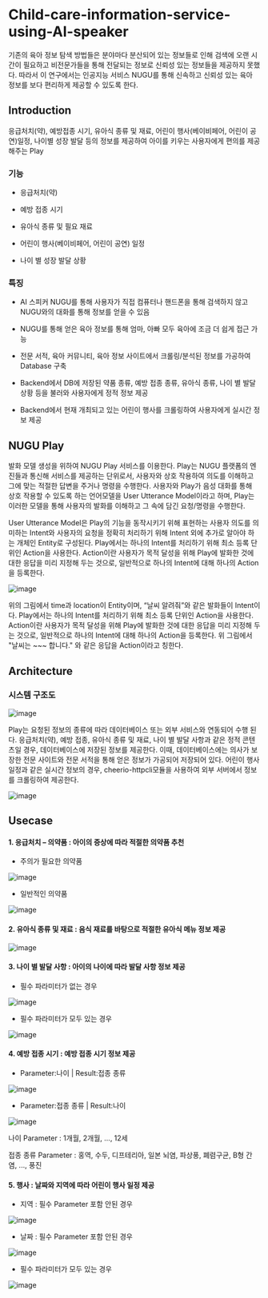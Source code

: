 # Child-care-information-service-using-AI-speaker

기존의 육아 정보 탐색 방법들은 분야마다 분산되어 있는 정보들로 인해 검색에 오랜 시간이 필요하고 비전문가들을 통해 전달되는 정보로 신뢰성 있는 정보들을 제공하지 못했다. 따라서 이 연구에서는 인공지능 서비스 NUGU를 통해 신속하고 신뢰성 있는 육아 정보를 보다 편리하게 제공할 수 있도록 한다.

## Introduction

응급처치(약), 예방접종 시기, 유아식 종류 및 재료, 어린이 행사(베이비페어, 어린이 공연)일정, 나이별 성장 발달 등의 정보를 제공하여 
아이를 키우는 사용자에게 편의를 제공해주는 Play

### 기능

* 응급처치(약)

* 예방 접종 시기

* 유아식 종류 및 필요 재료

* 어린이 행사(베이비페어, 어린이 공연) 일정

* 나이 별 성장 발달 상황

### 특징

* AI 스피커 NUGU를 통해 사용자가 직접 컴퓨터나 핸드폰을 통해 검색하지 않고 NUGU와의 대화를 통해 정보를 얻을 수 있음

* NUGU를 통해 얻은 육아 정보를 통해 엄마, 아빠 모두 육아에 조금 더 쉽게 접근 가능

* 전문 서적, 육아 커뮤니티, 육아 정보 사이트에서 크롤링/분석된 정보를 가공하여 Database 구축

* Backend에서 DB에 저장된 약품 종류, 예방 접종 종류, 유아식 종류, 나이 별 발달 상황 등을 불러와 사용자에게 정적 정보 제공

* Backend에서 현재 개최되고 있는 어린이 행사를 크롤링하여 사용자에게 실시간 정보 제공

## NUGU Play

발화 모델 생성을 위하여 NUGU Play 서비스를 이용한다. Play는 NUGU 플랫폼의 엔진들과 통신해 서비스를 제공하는 단위로서, 사용자와 상호 작용하여 의도를 이해하고 그에 맞는 적절한 답변을 주거나 명령을 수행한다. 사용자와 Play가 음성 대화를 통해 상호 작용할 수 있도록 하는 언어모델을 User Utterance Model이라고 하며, Play는 이러한 모델을 통해 사용자의 발화를 이해하고 그 속에 담긴 요청/명령을 수행한다.

User Utterance Model은 Play의 기능을 동작시키기 위해 표현하는 사용자 의도를 의미하는 Intent와 사용자의 요청을 정확히 처리하기 위해 Intent 외에 추가로 알아야 하는 개체인 Entity로 구성된다. Play에서는 하나의 Intent를 처리하기 위해 최소 등록 단위인 Action을 사용한다. Action이란 사용자가 목적 달성을 위해 Play에 발화한 것에 대한 응답을 미리 지정해 두는 것으로,  일반적으로 하나의 Intent에 대해 하나의 Action을 등록한다. 

![image](https://user-images.githubusercontent.com/53864655/72128857-96304900-33b7-11ea-9031-9794f420db65.png)

위의 그림에서 time과 location이 Entity이며, “날씨 알려줘”와 같은 발화들이 Intent이다. Play에서는 하나의 Intent를 처리하기 위해 최소 등록 단위인 Action을 사용한다. Action이란 사용자가 목적 달성을 위해 Play에 발화한 것에 대한 응답을 미리 지정해 두는 것으로,  일반적으로 하나의 Intent에 대해 하나의 Action을 등록한다. 위 그림에서 "날씨는 ~~~ 합니다." 와 같은 응답을 Action이라고 칭한다. 

## Architecture

### 시스템 구조도

![image](https://user-images.githubusercontent.com/53864655/72048298-d16f4100-32ff-11ea-8c9a-1164a1648d1e.png)

Play는 요청된 정보의 종류에 따라 데이터베이스 또는 외부 서비스와 연동되어 수행 된다. 응급처치(약), 예방 접종, 유아식 종류 및 재료, 나이 별 발달 사항과 같은 정적 콘텐츠일 경우, 데이터베이스에 저장된 정보를 제공한다. 이때, 데이터베이스에는 의사가 보장한 전문 사이트와 전문 서적을 통해 얻은 정보가 가공되어 저장되어 있다. 어린이 행사 일정과 같은 실시간 정보의 경우, cheerio-httpcli모듈을 사용하여 외부 서버에서 정보를 크롤링하여 제공한다. 


![image](https://user-images.githubusercontent.com/53864655/72129636-5880ef80-33ba-11ea-85cd-603d01dcaefe.png)


## Usecase

#### 1. 응급처치 – 의약품 : 아이의 증상에 따라 적절한 의약품 추천

* 주의가 필요한 의약품

![image](https://user-images.githubusercontent.com/53864655/72047498-ffec1c80-32fd-11ea-962b-a586da31025c.png)

* 일반적인 의약품

![image](https://user-images.githubusercontent.com/53864655/72047759-99b3c980-32fe-11ea-89d3-d0b838d79e2b.png)

#### 2. 유아식 종류 및 재료 : 음식 재료를 바탕으로 적절한 유아식 메뉴 정보 제공

![image](https://user-images.githubusercontent.com/53864655/72047629-59544b80-32fe-11ea-87b6-1dfbda82d513.png)

#### 3. 나이 별 발달 사항 : 아이의 나이에 따라 발달 사항 정보 제공

* 필수 파라미터가 없는 경우

![image](https://user-images.githubusercontent.com/53864655/72047857-cf58b280-32fe-11ea-92bc-7e2ad4e8f94a.png)

* 필수 파라미터가 모두 있는 경우

![image](https://user-images.githubusercontent.com/53864655/72047903-eb5c5400-32fe-11ea-9580-13e8be10e6cc.png)

#### 4. 예방 접종 시기 : 예방 접종 시기 정보 제공

* Parameter:나이 | Result:접종 종류

![image](https://user-images.githubusercontent.com/53864655/72047963-13e44e00-32ff-11ea-9e5a-f0eba9408529.png)

* Parameter:접종 종류 | Result:나이

![image](https://user-images.githubusercontent.com/53864655/72047993-1f377980-32ff-11ea-923a-434cbc494252.png)

나이 Parameter : 1개월, 2개월, ..., 12세

접종 종류 Parameter : 홍역, 수두, 디프테리아, 일본 뇌염, 파상풍, 폐렴구균, B형 간염, ..., 풍진 

#### 5. 행사 : 날짜와 지역에 따라 어린이 행사 일정 제공

* 지역 : 필수 Parameter 포함 안된 경우

![image](https://user-images.githubusercontent.com/53864655/72048086-5ad24380-32ff-11ea-8700-e1310d6ba48a.png)

* 날짜 : 필수 Parameter 포함 안된 경우

![image](https://user-images.githubusercontent.com/53864655/72048139-78071200-32ff-11ea-8dd8-b46fd1df376b.png)

* 필수 파라미터가 모두 있는 경우

![image](https://user-images.githubusercontent.com/53864655/72048206-9bca5800-32ff-11ea-8c12-4bcabeb8522e.png)

